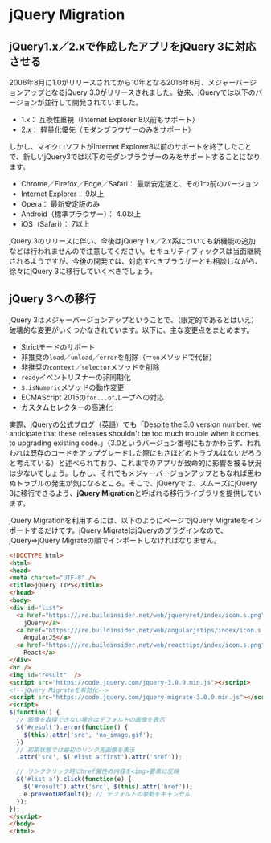 # jQuery Migration
## jQuery1.x／2.xで作成したアプリをjQuery 3に対応させる
2006年8月に1.0がリリースされてから10年となる2016年6月、メジャーバージョンアップとなるjQuery 3.0がリリースされました。従来、jQueryでは以下のバージョンが並行して開発されていました。  

- 1.x： 互換性重視（Internet Explorer 8以前もサポート）
- 2.x： 軽量化優先（モダンブラウザーのみをサポート）

しかし、マイクロソフトがInternet Explorer8以前のサポートを終了したことで、新しいjQuery3では以下のモダンブラウザーのみをサポートすることになります。

- Chrome／Firefox／Edge／Safari： 最新安定版と、その1つ前のバージョン
- Internet Explorer： 9以上
- Opera： 最新安定版のみ
- Android（標準ブラウザー）： 4.0以上
- iOS（Safari）： 7以上

jQuery 3のリリースに伴い、今後はjQuery 1.x／2.x系についても新機能の追加などは行われませんので注意してください。セキュリティフィックスは当面継続されるようですが、今後の開発では、対応すべきブラウザーとも相談しながら、徐々にjQuery 3に移行していくべきでしょう。

## jQuery 3への移行
jQuery 3はメジャーバージョンアップということで、（限定的であるとはいえ）破壊的な変更がいくつかなされています。以下に、主な変更点をまとめます。

- Strictモードのサポート
- 非推奨の`load`／`unload`／`error`を削除（＝`on`メソッドで代替）
- 非推奨の`context`／`selector`メソッドを削除
- `ready`イベントリスナーの非同期化
- `$.isNumeric`メソッドの動作変更
- ECMAScript 2015の`for...of`ループへの対応
- カスタムセレクターの高速化

実際、jQueryの公式ブログ（英語）でも「Despite the 3.0 version number, we anticipate that these releases shouldn't be too much trouble when it comes to upgrading existing code.」（3.0というバージョン番号にもかかわらず、われわれは既存のコードをアップグレードした際にもさほどのトラブルはないだろうと考えている）と述べられており、これまでのアプリが致命的に影響を被る状況は少ないでしょう。しかし、それでもメジャーバージョンアップともなれば思わぬトラブルの発生が気になるところ。そこで、jQueryでは、スムーズにjQuery 3に移行できるよう、**jQuery Migration**と呼ばれる移行ライブラリを提供しています。

jQuery Migrationを利用するには、以下のようにページでjQuery Migrateをインポートするだけです。jQuery MigrateはjQueryのプラグインなので、jQuery⇒jQuery Migrateの順でインポートしなければなりません。

```html
<!DOCTYPE html>
<html>
<head>
<meta charset="UTF-8" />
<title>jQuery TIPS</title>
</head>
<body>
<div id="list">
  <a href="https:///re.buildinsider.net/web/jqueryref/index/icon.s.png">
    jQuery</a>
  <a href="https:///re.buildinsider.net/web/angularjstips/index/icon.s.png">
    AngularJS</a>
  <a href="https:///re.buildinsider.net/web/reacttips/index/icon.s.png">
    React</a>
</div>
<hr />
<img id="result"  />
<script src="https://code.jquery.com/jquery-3.0.0.min.js"></script>
<!--jQuery Migrateを有効化-->
<script src="https://code.jquery.com/jquery-migrate-3.0.0.min.js"></script>
<script>
$(function() {
  // 画像を取得できない場合はデフォルトの画像を表示
  $('#result').error(function() {
    $(this).attr('src', 'no_image.gif');
  })
  // 初期状態では最初のリンク先画像を表示
  .attr('src', $('#list a:first').attr('href'));

  // リンククリック時にhref属性の内容を<img>要素に反映
  $('#list a').click(function(e) {
    $('#result').attr('src', $(this).attr('href'));
    e.preventDefault(); // デフォルトの挙動をキャンセル
  });
});
</script>
</body>
</html>
```
